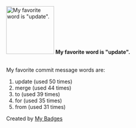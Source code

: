 <img src="https://my-badges.github.io/my-badges/favorite-word.png" alt="My favorite word is &quot;update&quot;." title="My favorite word is &quot;update&quot;." width="128">
<strong>My favorite word is &quot;update&quot;.</strong>
<br><br>

My favorite commit message words are:

1. update (used 50 times)
2. merge (used 44 times)
3. to (used 39 times)
4. for (used 35 times)
5. from (used 31 times)


Created by <a href="https://github.com/my-badges/my-badges">My Badges</a>